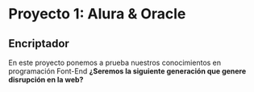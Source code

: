 <h1>Proyecto 1: Alura & Oracle</h1>
<h2>Encriptador</h2>
<p>En este proyecto ponemos a prueba nuestros conocimientos en programación Font-End <strong>¿Seremos la siguiente generación que genere disrupción en la web?</strong></p>
